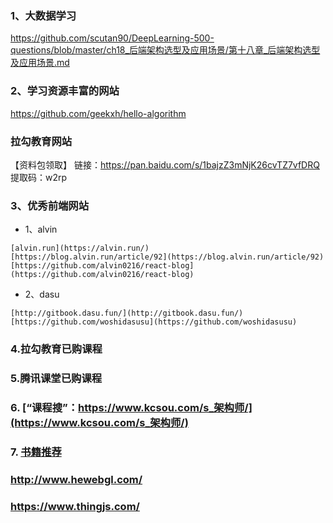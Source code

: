 ### 1、大数据学习
https://github.com/scutan90/DeepLearning-500-questions/blob/master/ch18_后端架构选型及应用场景/第十八章_后端架构选型及应用场景.md

### 2、学习资源丰富的网站
https://github.com/geekxh/hello-algorithm

### 拉勾教育网站
【资料包领取】
链接：https://pan.baidu.com/s/1bajzZ3mNjK26cvTZ7vfDRQ 
提取码：w2rp 


### 3、优秀前端网站
- 1、alvin 
```
[alvin.run](https://alvin.run/) 
[https://blog.alvin.run/article/92](https://blog.alvin.run/article/92) 
[https://github.com/alvin0216/react-blog](https://github.com/alvin0216/react-blog)
```
- 2、dasu
````
[http://gitbook.dasu.fun/](http://gitbook.dasu.fun/)
[https://github.com/woshidasusu](https://github.com/woshidasusu)
````

### 4.拉勾教育已购课程

### 5.腾讯课堂已购课程

### 6. [“课程搜”：https://www.kcsou.com/s_架构师/](https://www.kcsou.com/s_架构师/)

### 7. [书籍推荐](https://github.com/sorenduan/awesome-java-books)

### http://www.hewebgl.com/

### https://www.thingjs.com/
